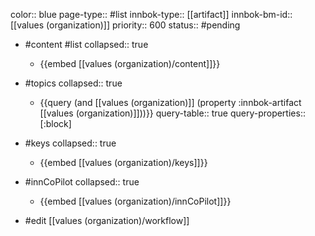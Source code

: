 color:: blue
page-type:: #list
innbok-type:: [[artifact]]
innbok-bm-id:: [[values (organization)]]
priority:: 600
status:: #pending

- #content #list
  collapsed:: true
	- {{embed [[values (organization)/content]]}}
- #topics
   collapsed:: true
    - {{query (and [[values (organization)]] (property :innbok-artifact [[values (organization)]]))}}
      query-table:: true
      query-properties:: [:block]
- #keys
  collapsed:: true
	- {{embed [[values (organization)/keys]]}}
- #innCoPilot
   collapsed:: true
	 - {{embed [[values (organization)/innCoPilot]]}}

- #edit [[values (organization)/workflow]]

